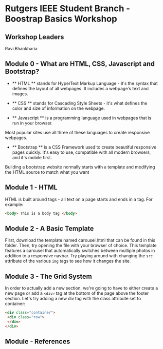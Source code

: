 # Rutgers IEEE Student Branch - Boostrap Basics Workshop

## Workshop Leaders

Ravi Bhankharia

## Module 0 - What are HTML, CSS, Javascript and Bootstrap?

* ** HTML ** stands for HyperText Markup Language - it's the syntax that defines the layout of all webpages. It includes a webpage's text and images.

* ** CSS ** stands for Cascading Style Sheets - it's what defines the color and size of information on the webpage.

* ** Javascript ** is a programming language used in webpages that is run in your browser.

Most popular sites use all three of these languages to create responsive webpages.

* ** Bootstrap ** is a CSS Framework used to create beautiful responsive pages quickly. It's easy to use, compatible with all modern browsers, and it's mobile first.

Building a bootstrap website normally starts with a template and modifying the HTML source to match what you want

## Module 1 - HTML

HTML is built around tags - all text on a page starts and ends in a tag. For example:

```html
<body> This is a body tag </body>
```

## Module 2 - A Basic Template

First, download the template named carousel.html that can be found in this folder. Then, try opening the file with your browser of choice. This template features a carousel that automatically switches between multiple photos in addition to a responsive navbar. Try playing around with changing the `src` attribute of the various `img` tags to see how it changes the site.


## Module 3 - The Grid System

In order to actually add a new section, we're going to have to either create a new page or add a `<div>` tag at the bottom of the page above the footer section. Let's try adding a new div tag with the class attribute set to container:

```html
<div class="container">
 <div class="row">
 </div>
</div>
```

## Module - References

